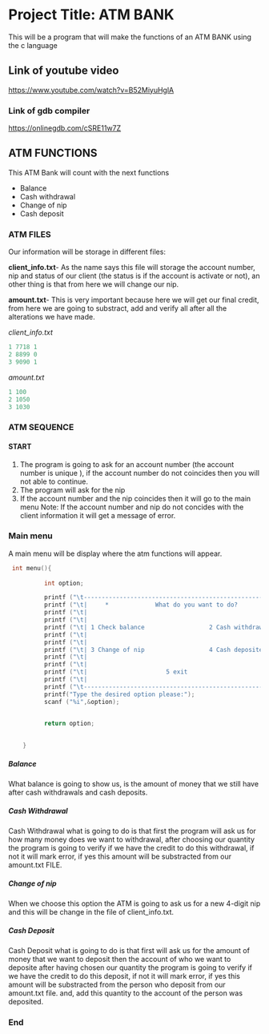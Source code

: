 # Project Title: ATM BANK
This will be a program that will make the functions of an ATM BANK using 
the c language 

## Link of youtube video
https://www.youtube.com/watch?v=B52MiyuHglA

### Link of gdb compiler
https://onlinegdb.com/cSRE11w7Z

## ATM FUNCTIONS
This ATM Bank will count with the next functions
- Balance
- Cash withdrawal
- Change of nip
- Cash deposit

### ATM FILES 
Our information will be storage in different files:

**client_info.txt**- As the name says this file will storage the account number, nip and status of our client (the status is if the account is activate or not), an other thing is that from here we will change our nip.

**amount.txt**- This is very important because here we will get our final credit, from here we are going to substract, add and verify all after all the alterations we have made.


*client_info.txt*
```c
1 7718 1
2 8899 0
3 9090 1
```
*amount.txt*
```c
1 100
2 1050
3 1030
```


### ATM SEQUENCE
#### START
1. The program is going to ask for an account number (the account number is unique ), if the account number do not coincides then you will not able to continue.
1. The program will ask for the nip 
1. If the account number and the nip coincides then it will go to the main menu
Note: If the account number and nip do not concides with the client information it will get a message of error.

### Main menu 
A main menu will be display where the atm functions will appear.
```c
 int menu(){
        
          int option;

          printf ("\t--------------------------------------------------------------\n");
          printf ("\t|     *             What do you want to do?         *         |\n"); 
          printf ("\t|                                                             |\n");
          printf ("\t|                                                             |\n");
          printf ("\t| 1 Check balance                  2 Cash withdrawal          |\n");
          printf ("\t|                                                             |\n");
          printf ("\t|                                                             |\n");
          printf ("\t| 3 Change of nip                  4 Cash deposite            |\n");
          printf ("\t|                                                             |\n");
          printf ("\t|                                                             |\n");
          printf ("\t|                      5 exit                                 |\n");
          printf ("\t|                                                             |\n");
          printf ("\t--------------------------------------------------------------\n");
          printf("Type the desired option please:"); 
          scanf ("%i",&option);
          

          return option;

    
    }
```

##### Balance 
What balance is going to show us, is the amount of money that we still have after cash withdrawals and cash deposits.

##### Cash Withdrawal
Cash Withdrawal what is going to do is that first the program will ask us for how many money does we want to withdrawal, after choosing our quantity the program is going to verify if we have the credit to do this withdrawal, if not it will mark error, if yes this amount will be substracted from our amount.txt FILE.

##### Change of nip
When we choose this option the ATM is going to ask us for  a new 4-digit nip and this will be change in the file of client_info.txt.

##### Cash Deposit
Cash Deposit what is going to do is that first will ask us for the amount of money that we want to deposit then the account of who we want to deposite after having chosen our quantity the program is going to verify if we have the credit to do this deposit, if not it will mark error, if yes this amount will be substracted from the person who deposit from our amount.txt file. and, add this quantity to the account of the person was deposited.



### End
